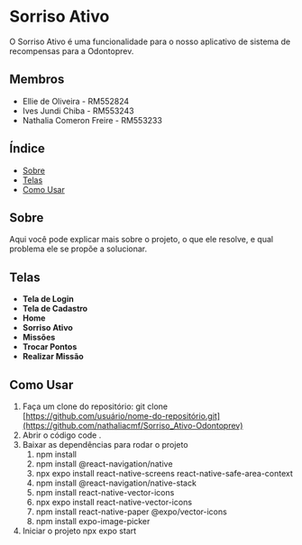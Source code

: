# Sorriso Ativo

O Sorriso Ativo é uma funcionalidade para o nosso aplicativo de sistema de recompensas para a Odontoprev.

## Membros

- Ellie de Oliveira - RM552824
- Ives Jundi Chiba - RM553243
- Nathalia Comeron Freire - RM553233

## Índice

- [Sobre](#sobre)
- [Telas](#telas)
- [Como Usar](#como-usar)

## Sobre

Aqui você pode explicar mais sobre o projeto, o que ele resolve, e qual problema ele se propõe a solucionar.

## Telas

- **Tela de Login**
- **Tela de Cadastro**
- **Home**
- **Sorriso Ativo**
- **Missões**
- **Trocar Pontos**
- **Realizar Missão**

## Como Usar

1. Faça um clone do repositório:
   git clone [https://github.com/usuário/nome-do-repositório.git](https://github.com/nathaliacmf/Sorriso_Ativo-Odontoprev)
2. Abrir o código
   code .
3. Baixar as dependências para rodar o projeto
   1. npm install
   2. npm install @react-navigation/native
   3. npx expo install react-native-screens react-native-safe-area-context
   4. npm install @react-navigation/native-stack
   5. npm install react-native-vector-icons
   6. npx expo install react-native-vector-icons
   7. npm install react-native-paper @expo/vector-icons
   8. npm install expo-image-picker
4. Iniciar o projeto
   npx expo start
